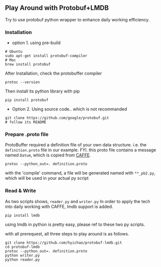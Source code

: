 ## Play Around with Protobuf+LMDB
Try to use protobuf python wrapper to enhance daily working efficiency.

### Installation

* option 1. using pre-build

```
# Ubuntu
sudo apt-get install protobuf-compiler
# Mac
brew install protobuf
```
After Installation, check the protobuffer compiler

```
protoc --version
```

Then install its python library with pip

```
pip install protobuf
```

* Option 2. Using source code.. which is not recommanded

```
git clone https://github.com/google/protobuf.git
# follow its README
```

### Prepare .proto file

ProtoBuffer required a definition file of your own data structure. i.e. the `definition.proto` file in our example. FYI. this proto file contains a message named `Datum`, which is copied from [CAFFE](https://github.com/BVLC/caffe/blob/master/src/caffe/proto/caffe.proto).

```
protoc --python_out=. definition.proto
```

with the 'compile' command, a file will be generated named with `**_pb2.py`, which will be used in your actual py script

### Read & Write

As two scripts shows, `reader.py` and `writer.py`
In order to apply the tech into daily working with CAFFE, lmdb support is added.

```
pip install lmdb
```

using lmdb in python is pretty easy, please ref to these two py scripts.

with all prerequest, all three steps to play around is as follows.

```
git clone https://github.com/hyichao/protobuf-lmdb.git
cd protobuf-lmdb
protoc --python_out=. definition.proto
python writer.py
python reader.py
```